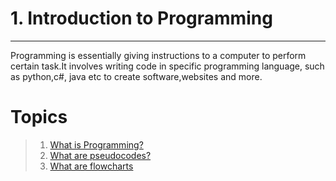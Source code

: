 # 1. Introduction to Programming
---
Programming is essentially giving instructions to a computer to perform certain task.It involves  writing code in specific programming language, such as python,c#, java etc to create software,websites and more.

# Topics
> 1. [What is Programming?](1.1-what-is-programming.md)
> 2. [What are pseudocodes?](1.2-pseudocodes.md)
> 3. [What are flowcharts](1.3-flowcharts.md)